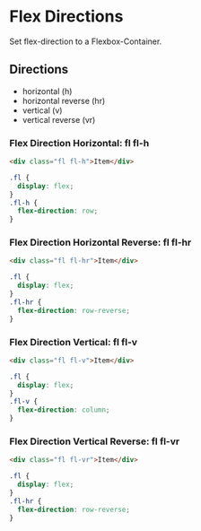 # Flex Directions

Set flex-direction to a Flexbox-Container.

## Directions

- horizontal (h)
- horizontal reverse (hr)
- vertical (v)
- vertical reverse (vr)

### Flex Direction Horizontal: **fl fl-h**

```html
<div class="fl fl-h">Item</div>
```

```css
.fl {
  display: flex;
}
.fl-h {
  flex-direction: row;
}
```

### Flex Direction Horizontal Reverse: **fl fl-hr**

```html
<div class="fl fl-hr">Item</div>
```

```css
.fl {
  display: flex;
}
.fl-hr {
  flex-direction: row-reverse;
}
```

### Flex Direction Vertical: **fl fl-v**

```html
<div class="fl fl-v">Item</div>
```

```css
.fl {
  display: flex;
}
.fl-v {
  flex-direction: column;
}
```

### Flex Direction Vertical Reverse: **fl fl-vr**

```html
<div class="fl fl-vr">Item</div>
```

```css
.fl {
  display: flex;
}
.fl-hr {
  flex-direction: row-reverse;
}
```
